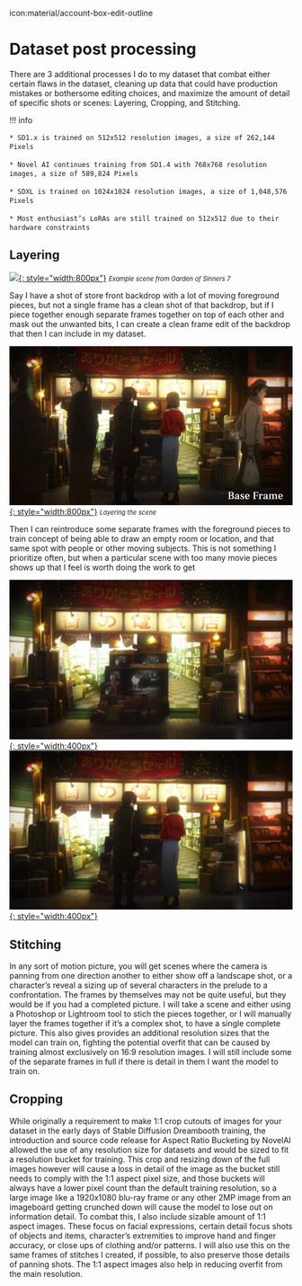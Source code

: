 icon:material/account-box-edit-outline
# Dataset post processing

There are 3 additional processes I do to my dataset that combat either certain flaws in the dataset, cleaning up data that could have production mistakes or bothersome editing choices, and maximize the amount of detail of specific shots or scenes: Layering, Cropping, and Stitching.

!!! info
    
    * SD1.x is trained on 512x512 resolution images, a size of 262,144 Pixels

    * Novel AI continues training from SD1.4 with 768x768 resolution images, a size of 589,824 Pixels

    * SDXL is trained on 1024x1024 resolution images, a size of 1,048,576 Pixels
    
    * Most enthusiast’s LoRAs are still trained on 512x512 due to their hardware constraints

## Layering

[![](./images/datasetpostprocess/KnK-Scene.gif){: style="width:800px"}](./images/datasetpostprocess/KnK-Scene.gif)
<span style="font-size: 80%;">*Example scene from Garden of Sinners 7*</span>

Say I have a shot of store front backdrop with a lot of moving foreground pieces, but not a single frame has a clean shot of that backdrop, but if I piece together enough separate frames together on top of each other and mask out the unwanted bits, I can create a clean frame edit of the backdrop that then I can include in my dataset. 

[![](./images/datasetpostprocess/KnK-Frame-Layer.gif){: style="width:800px"}](./images/datasetpostprocess/KnK-Frame-Layer.gif)
<span style="font-size: 80%;">*Layering the scene*</span>

Then I can reintroduce some separate frames with the foreground pieces to train concept of being able to draw an empty room or location, and that same spot with people or other moving subjects. This is not something I prioritize often, but when a particular scene with too many movie pieces shows up that I feel is worth doing the work to get

[![](./images/datasetpostprocess/KnK-7-Layered-BG.png){: style="width:400px"}](./images/datasetpostprocess/KnK-7-Layered-BG.png)
[![](./images/datasetpostprocess/KnK-7-Layered-BG-1boy1girl.png){: style="width:400px"}](./images/datasetpostprocess/KnK-7-Layered-BG-1boy1girl.png)


## Stitching

In any sort of motion picture, you will get scenes where the camera is panning from one direction another to either show off a landscape shot, or a character’s reveal a sizing up of several characters in the prelude to a confrontation. The frames by themselves may not be quite useful, but they would be if you had a completed picture. I will take a scene and either using a Photoshop or Lightroom tool to stich the pieces together, or I will manually layer the frames together if it’s a complex shot, to have a single complete picture. This also gives provides an additional resolution sizes that the model can train on, fighting the potential overfit that can be caused by training almost exclusively on 16:9 resolution images. I will still include some of the separate frames in full if there is detail in them I want the model to train on.

## Cropping

While originally a requirement to make 1:1 crop cutouts of images for your dataset in the early days of Stable Diffusion Dreambooth training, the introduction and source code release for Aspect Ratio Bucketing by NovelAI allowed the use of any resolution size for datasets and would be sized to fit a resolution bucket for training. This crop and resizing down of the full images however will cause a loss in detail of the image as the bucket still needs to comply with the 1:1 aspect pixel size, and those buckets will always have a lower pixel count than the default training resolution, so a large image like a 1920x1080 blu-ray frame or any other 2MP image from an imageboard getting crunched down will cause the model to lose out on information detail. To combat this, I also include sizable amount of 1:1 aspect images. These focus on facial expressions, certain detail focus shots of objects and items, character’s extremities to improve hand and finger accuracy, or close ups of clothing and/or patterns. I will also use this on the same frames of stitches I created, if possible, to also preserve those details of panning shots. The 1:1 aspect images also help in reducing overfit from the main resolution.
